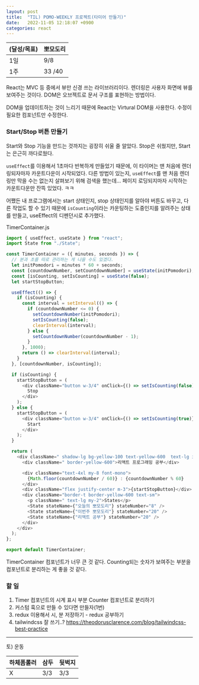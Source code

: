 ```yaml
---
layout: post
title:  "TIL) POMO-WEEKLY 프로젝트(타미어 만들기)"
date:   2022-11-05 12:18:07 +0900
categories: react
---
```


| (달성/목표) | 뽀모도리   |
|----|--------|
| 1일 | 9/8    |
| 1주 | 33 /40 |


React는 MVC 등 중에서 뷰만 신경 쓰는 라이브러리이다. 렌더링은 사용자 화면에 뷰를 보여주는 것이다. DOM은 오브젝트로 문서 구조를 표현하는 방법이다.

DOM을 업데이트하는 것이 느리기 때문에 React는 Virtural DOM을 사용한다. 수정이 필요한 컴포넌트만 수정한다. 


### Start/Stop 버튼 만들기

Start와 Stop 기능을 만드는 것까지는 굉장히 쉬울 줄 알았다. Stop은 쉬웠지만, Start는 은근히 까다로웠다. 

`useEffect`를 이용해서 1초마다 반복하게 만들었기 때문에, 이 타이머는 맨 처음에 렌더링되자마자 카운트다운이 시작되었다. 다른 방법이 있는지, `useEffect`를 맨 처음 렌더링만 막을 수는 없는지 살펴보기 위해 검색을 했는데... 페이지 로딩되지마자 시작하는 카운트다운만 잔뜩 있었다. ㅋㅋ

어쨌든 내 프로그램에서는 start 상태인지, stop 상태인지를 알아야 버튼도 바꾸고, 다른 작업도 할 수 있기 때문에 `isCounting`이라는 카운팅하는 도중인지를 알려주는 상태를 만들고, useEffect의 디펜던시로 추가했다. 


TimerContainer.js
```js
import { useEffect, useState } from "react";
import State from "./State";

const TimerContainer = ({ minutes, seconds }) => {
  // 분과 초를 따로 관리하는 게 나을 수도 있겠다.
  let initPomodori = minutes * 60 + seconds;
  const [countdownNumber, setCountdownNumber] = useState(initPomodori);
  const [isCounting, setIsCounting] = useState(false);
  let startStopButton;

  useEffect(() => {
    if (isCounting) {
      const interval = setInterval(() => {
        if (countdownNumber <= 0) {
          setCountdownNumber(initPomodori);
          setIsCounting(false);
          clearInterval(interval);
        } else {
          setCountdownNumber(countdownNumber - 1);
        }
      }, 1000);
      return () => clearInterval(interval);
    }
  }, [countdownNumber, isCounting]);

  if (isCounting) {
    startStopButton = (
      <div className="button w-3/4" onClick={() => setIsCounting(false)}>
        Stop
      </div>
    );
  } else {
    startStopButton = (
      <div className="button w-3/4" onClick={() => setIsCounting(true)}>
        Start
      </div>
    );
  }

  return (
    <div className=" shadow-lg bg-yellow-100 text-yellow-600  text-lg items-center w-64 rounded-lg border border-yellow-600 p-3	">
      <div className=" border-yellow-600">리액트 프로그래밍 공부</div>

      <div className="text-4xl my-8 font-mono">
        {Math.floor(countdownNumber / 60)} : {countdownNumber % 60}
      </div>
      <div className="flex justify-center m-3">{startStopButton}</div>
      <div className="border-t border-yellow-600 text-sm">
        <p className=" text-lg my-2">States</p>
        <State stateName={"오늘의 뽀모도리"} stateNumber="8" />
        <State stateName={"이번주 뽀모도리"} stateNumber="20" />
        <State stateName={"리액트 공부"} stateNumber="20" />
      </div>
    </div>
  );
};

export default TimerContainer;

```

TimerContainer 컴포넌트가 너무 큰 것 같다. Counting되는 숫자가 보여주는 부분을 컴포넌트로 분리하는 게 좋을 것 같다.



### 할 일
1. Timer 컴포넌트의 시계 표시 부분 Counter 컴포넌트로 분리하기
2. 커스텀 훅으로 만들 수 있다면 만들자(1번)
3. redux 이용해서 시, 분 저장하기 - redux 공부하기
4. tailwindcss 잘 쓰기..? https://theodorusclarence.com/blog/tailwindcss-best-practice



<hr />
토) 운동

| 하체폼롤러 | 삼두 | 뒷벅지 | 
|--|-----|-----|
| X | 3/3 | 3/3 |


